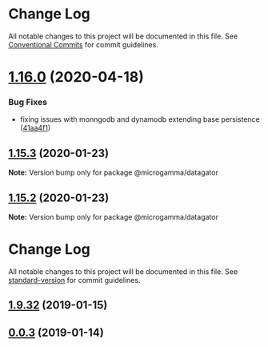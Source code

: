 # Change Log

All notable changes to this project will be documented in this file.
See [Conventional Commits](https://conventionalcommits.org) for commit guidelines.

# [1.16.0](https://github.com/microgamma/microgamma/compare/v1.15.3...v1.16.0) (2020-04-18)


### Bug Fixes

* fixing issues with monngodb and dynamodb extending base persistence ([41aa4f1](https://github.com/microgamma/microgamma/commit/41aa4f12af18af02dda70ffb623b5374728bec52))





## [1.15.3](https://github.com/davidecavaliere/-microgamma/compare/v1.15.2...v1.15.3) (2020-01-23)

**Note:** Version bump only for package @microgamma/datagator





## [1.15.2](https://github.com/davidecavaliere/-microgamma/compare/v1.15.1...v1.15.2) (2020-01-23)

**Note:** Version bump only for package @microgamma/datagator





# Change Log

All notable changes to this project will be documented in this file. See [standard-version](https://github.com/conventional-changelog/standard-version) for commit guidelines.

<a name="1.9.32"></a>
## [1.9.32](https://github.com/davidecavaliere/apigator/compare/v1.4.36...v1.9.32) (2019-01-15)



<a name="0.0.3"></a>
## [0.0.3](https://github.com/davidecavaliere/apigator/compare/v1.9.21...v0.0.3) (2019-01-14)
